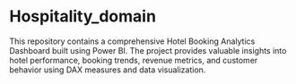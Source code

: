 # Hospitality_domain
This repository contains a comprehensive Hotel Booking Analytics Dashboard built using Power BI. The project provides valuable insights into hotel performance, booking trends, revenue metrics, and customer behavior using DAX measures and data visualization.
